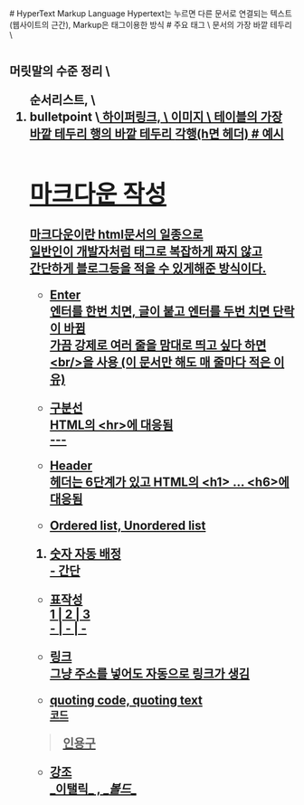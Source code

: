 <html>
# HyperText Markup Language
Hypertext는 누르면 다른 문서로 연결되는 텍스트(웹사이트의 근간), Markup은 태그이용한 방식
# 주요 태그
\<html> 문서의 가장 바깥 테두리
\<h1><h2> 머릿말의 수준 정리 
\<ol> 순서리스트, \<li> bulletpoint
\<a href=> 하이퍼링크, \<img src=> 이미지
\<table> 테이블의 가장 바깥 테두리 <tr> 행의 바깥 테두리 <th,td> 각행(h면 헤더)
# 예시


# 마크다운 작성
마크다운이란 html문서의 일종으로<br> 
일반인이 개발자처럼 태그로 복잡하게 짜지 않고 <br>
간단하게 블로그등을 적을 수 있게해준 방식이다.
- Enter<br/>
엔터를 한번 치면, 글이 붙고 엔터를 두번 치면 단락이 바뀜<br/>
가끔 강제로 여러 줄을 맘대로 띄고 싶다 하면 \<br/>을 사용 (이 문서만 해도 매 줄마다 적은 이유) <br/>

- 구분선<br/>
HTML의 \<hr>에 대응됨 <br/>
\---

- Header<br/>
헤더는 6단계가 있고 HTML의 \<h1> ... \<h6>에 대응됨<br/>

- Ordered list, Unordered list<br/>
1. 숫자 자동 배정<br/>
\- 간단<br/>

- 표작성<br/>
1 | 2 | 3<br/>
\- | - | -<br/>

- 링크<br/>
그냥 주소를 넣어도 자동으로 링크가 생김<br/>

- quoting code, quoting text <br/>
`코드`<br/>
> 인용구<br/>

- 강조<br/>
\_이탤릭_ , \__볼드__ <br/>
</html>
